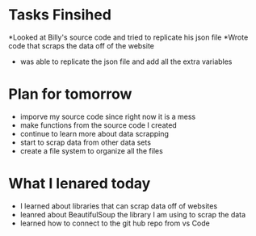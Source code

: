 Tasks Finsihed
===================
*Looked at Billy's source code and tried to replicate his json file
*Wrote code that scraps the data off of the website 
* was able to replicate the json file and add all the extra variables

Plan for tomorrow
================
* imporve my source code since right now it is a mess
* make functions from the source code I created
* continue to learn more about data scrapping 
* start to scrap data from other data sets
* create a file system to organize all the files

What I lenared today 
===================
* I learned about libraries that can scrap data off of websites
* leanred about BeautifulSoup the library I am using to scrap the data 
* learned how to connect to the git hub repo from vs Code